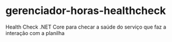 # gerenciador-horas-healthcheck
Health Check .NET Core para checar a saúde do serviço que faz a interação com a planilha 
